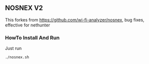 ## NOSNEX V2
This forkes from https://github.com/wi-fi-analyzer/nosnex, bug fixes, effective for nethunter
### HowTo Install And Run
Just run
```
./nosnex.sh
```
